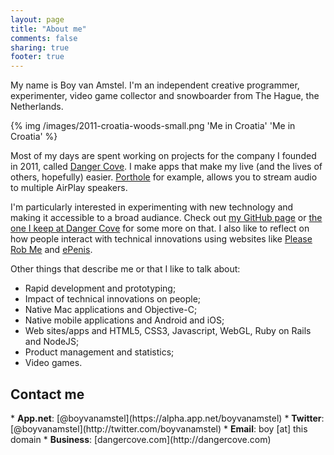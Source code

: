 ```yaml
---
layout: page
title: "About me"
comments: false
sharing: true
footer: true
---
```


My name is Boy van Amstel. I'm an independent creative programmer, experimenter, video game collector and snowboarder from The Hague, the Netherlands.

<div class="screenshot">
{% img /images/2011-croatia-woods-small.png 'Me in Croatia' 'Me in Croatia' %}
</div>

Most of my days are spent working on projects for the company I founded in 2011, called [Danger Cove](http://dangercove.com). I make apps that make my live (and the lives of others, hopefully) easier. [Porthole](http://getporthole.com) for example, allows you to stream audio to multiple AirPlay speakers.

I'm particularly interested in experimenting with new technology and making it accessible to a broad audiance. Check out [my GitHub page](http://github.org/boyvanamstel) or [the one I keep at Danger Cove](http://github.com/dangercove) for some more on that. I also like to reflect on how people interact with technical innovations using websites like [Please Rob Me](http://www.pleaserobme.com/) and [ePenis](http://www.epenis.nl/).

Other things that describe me or that I like to talk about:

* Rapid development and prototyping;
* Impact of technical innovations on people;
* Native Mac applications and Objective-C;
* Native mobile applications and Android and iOS;
* Web sites/apps and HTML5, CSS3, Javascript, WebGL, Ruby on Rails and NodeJS;
* Product management and statistics;
* Video games.

<h2>Contact me</h2>
* <strong>App.net</strong>: [@boyvanamstel](https://alpha.app.net/boyvanamstel)
* <strong>Twitter</strong>: [@boyvanamstel](http://twitter.com/boyvanamstel)
* <strong>Email</strong>: boy [at] this domain
* <strong>Business</strong>: [dangercove.com](http://dangercove.com)


